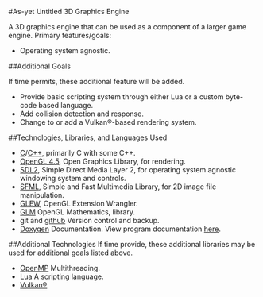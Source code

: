 
#As-yet Untitled 3D Graphics Engine 

A 3D graphics engine that can be used as a component of a larger game engine.
Primary features/goals:
* Operating system agnostic.

##Additional Goals

If time permits, these additional feature will be added.
* Provide basic scripting system through either Lua or a custom byte-code based
language.
* Add collision detection and response.
* Change to or add a Vulkan®-based rendering system.

##Technologies, Libraries, and Languages Used
* [C](http://en.cppreference.com/w/c/)/[C++](http://en.cppreference.com/w/cpp/),
primarily C with some C++.
* [OpenGL 4.5](https://www.opengl.org/about/), Open Graphics Library, for rendering.
* [SDL2](https://www.libsdl.org/index.php), Simple Direct Media Layer 2, for
operating system agnostic windowing system and controls.
* [SFML](https://www.sfml-dev.org/), Simple and Fast Multimedia Library, for
2D image file manipulation.
* [GLEW](http://glew.sourceforge.net/), OpenGL Extension Wrangler.
* [GLM](http://glm.g-truc.net/0.9.4/) OpenGL Mathematics, library.
* git and [github](https://github.com/) Version control and backup.
* [Doxygen](http://www.stack.nl/~dimitri/doxygen/) Documentation.  View
program documentation
[here](http://www.ecst.csuchico.edu/~tcarrel/Senior_Project/html/index.html).

##Additional Technologies
If time provide, these additional libraries may be used for additional goals
listed above.
* [OpenMP](http://www.openmp.org/) Multithreading.
* [Lua](https://www.lua.org/) A scripting language.
* [Vulkan®](https://www.khronos.org/vulkan/)
